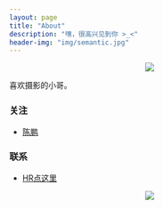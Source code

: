 ```yaml
---
layout: page
title: "About"
description: "嘿，很高兴见到你 >_<"
header-img: "img/semantic.jpg"
---
```



<center>
    <p><img src="http://7xsv37.com1.z0.glb.clouddn.com/smiling_sun.jpg" align="center"></p>
</center>

喜欢摄影的小哥。

### 关注

- [陈鹏](http://www.yangzhiping.com/)

### 联系

- [HR点这里](http://weibo.com/223417235/)

<center>
    <p><img src="http://7xsv37.com1.z0.glb.clouddn.com/my_erweima.jpg" align="center"></p>
</center>